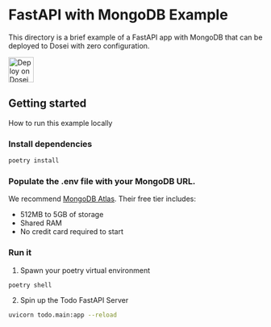 # FastAPI with MongoDB Example
This directory is a brief example of a FastAPI app with MongoDB that can be deployed to Dosei with zero configuration.

<a href="https://dosei.ai/new/clone?source_full_name=doseiai/dosei&path=examples/fastapi-mongo&branch=main&env=MONGODB_URL" target="_blank" rel="noopener noreferrer">
<picture>
  <source media="(prefers-color-scheme: dark)" srcset="https://dosei.ai/badge.png">
  <img height="50px" alt="Deploy on Dosei button" src="https://dosei.com/badge.png"/>
</picture>
</a>

## Getting started
How to run this example locally

### Install dependencies

```bash
poetry install
```

### Populate the .env file with your MongoDB URL.
We recommend [MongoDB Atlas](https://www.mongodb.com/atlas/database). Their free tier includes:
- 512MB to 5GB of storage
- Shared RAM
- No credit card required to start

### Run it

1. Spawn your poetry virtual environment
```bash
poetry shell
```

2. Spin up the Todo FastAPI Server
```bash
uvicorn todo.main:app --reload
```
